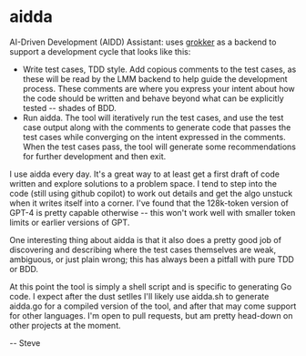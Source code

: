 # aidda

AI-Driven Development (AIDD) Assistant: uses
[grokker](https://github.com/stevegt/grokker) as a backend to support
a development cycle that looks like this:

- Write test cases, TDD style.  Add copious comments to the test
  cases, as these will be read by the LMM backend to help guide the
  development process.  These comments are where you express your
  intent about how the code should be written and behave beyond what
  can be explicitly tested -- shades of BDD. 
- Run aidda.  The tool will iteratively run the test cases, and use
  the test case output along with the comments to generate code that
  passes the test cases while converging on the intent expressed in
  the comments.  When the test cases pass, the tool will generate some
  recommendations for further development and then exit.

I use aidda every day.  It's a great way to at least get a first draft
of code written and explore solutions to a problem space.  I tend to
step into the code (still using github copilot) to work out details
and get the algo unstuck when it writes itself into a corner. I've
found that the 128k-token version of GPT-4 is pretty capable otherwise
-- this won't work well with smaller token limits or earlier versions
of GPT.

One interesting thing about aidda is that it also does a pretty good
job of discovering and describing where the test cases themselves are
weak, ambiguous, or just plain wrong; this has always been a pitfall
with pure TDD or BDD.

At this point the tool is simply a shell script and is specific to
generating Go code.  I expect after the dust setlles I'll likely use
aidda.sh to generate aidda.go for a compiled version of the tool, and
after that may come support for other languages.  I'm open to pull
requests, but am pretty head-down on other projects at the moment.

-- Steve
